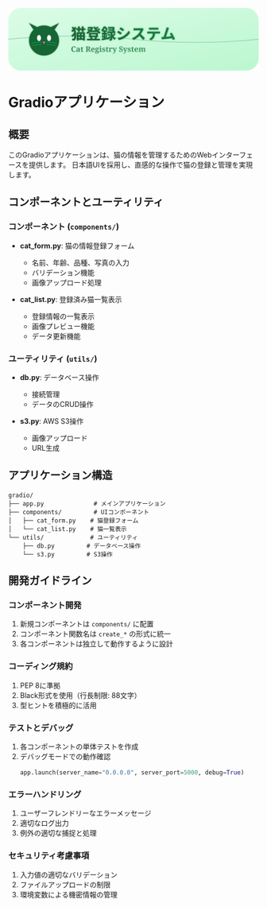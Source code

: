 <div align="center">

![](../assets/header3.svg)

</div>

# Gradioアプリケーション

## 概要
このGradioアプリケーションは、猫の情報を管理するためのWebインターフェースを提供します。
日本語UIを採用し、直感的な操作で猫の登録と管理を実現します。

## コンポーネントとユーティリティ

### コンポーネント (`components/`)
- **cat_form.py**: 猫の情報登録フォーム
  - 名前、年齢、品種、写真の入力
  - バリデーション機能
  - 画像アップロード処理
  
- **cat_list.py**: 登録済み猫一覧表示
  - 登録情報の一覧表示
  - 画像プレビュー機能
  - データ更新機能

### ユーティリティ (`utils/`)
- **db.py**: データベース操作
  - 接続管理
  - データのCRUD操作
  
- **s3.py**: AWS S3操作
  - 画像アップロード
  - URL生成

## アプリケーション構造
```
gradio/
├── app.py              # メインアプリケーション
├── components/         # UIコンポーネント
│   ├── cat_form.py    # 猫登録フォーム
│   └── cat_list.py    # 猫一覧表示
└── utils/             # ユーティリティ
    ├── db.py         # データベース操作
    └── s3.py         # S3操作
```

## 開発ガイドライン

### コンポーネント開発
1. 新規コンポーネントは `components/` に配置
2. コンポーネント関数名は `create_*` の形式に統一
3. 各コンポーネントは独立して動作するように設計

### コーディング規約
1. PEP 8に準拠
2. Black形式を使用（行長制限: 88文字）
3. 型ヒントを積極的に活用

### テストとデバッグ
1. 各コンポーネントの単体テストを作成
2. デバッグモードでの動作確認
   ```python
   app.launch(server_name="0.0.0.0", server_port=5000, debug=True)
   ```

### エラーハンドリング
1. ユーザーフレンドリーなエラーメッセージ
2. 適切なログ出力
3. 例外の適切な捕捉と処理

### セキュリティ考慮事項
1. 入力値の適切なバリデーション
2. ファイルアップロードの制限
3. 環境変数による機密情報の管理
